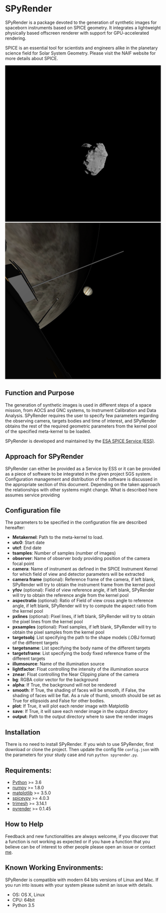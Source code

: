 SPyRender
=========

SPyRender is a package devoted to the generation of synthetic images for spaceborn instruments
based on SPICE geometry. It integrates a lightweight physically based offscreen renderer
with support for GPU-accelerated rendering. 

SPICE is an essential tool for scientists and engineers alike in the 
planetary science field for Solar System Geometry. Please visit the NAIF 
website for more details about SPICE.

![alt text](https://github.com/esaSPICEservice/spyrender/blob/master/SIM/ROSETTA_2015-10-21T07:03:43.80.PNG?raw=true) 
![alt text](https://github.com/esaSPICEservice/spyrender/blob/master/SIM/JUICE_JMC-1_2035-05-19T06:45:40.93.PNG?raw=true) 

Function and Purpose
--------------------

The generation of synthetic images is used in different steps of a space mission, from AOCS and GNC systems,
to Instrument Calibration and Data Analysis. SPyRender requires the user to specify 
few parameters regarding the observing camera, targets bodies and time of interest, and SPyRender
obtains the rest of the required geometric parameters from the kernel pool of the specified meta-kernel
to be loaded. 

SPyRender is developed and maintained by the [ESA SPICE Service (ESS)](https://spice.esac.esa.int).


Approach for SPyRender
----------------------

SPyRender can either be provided as a Service by ESS or it can be provided as a 
piece of software to be integrated in the given project SGS system. Configuration 
management and distribution of the software is discussed in the appropriate 
section of this document. Depending on the taken approach the relationships 
with other systems might change. What is described here assumes service providing 


Configuration file
------------------

The parameters to be specified in the configuration file are described hereafter:

- **Metakernel**: Path to the meta-kernel to load.
- **utc0**: Start date
- **utcf**: End date
- **tsamples**: Number of samples (number of images)
- **observer**: Name of observer body providing position of the camera focal point
- **camera**: Name of instrument as defined in the SPICE Instrument Kernel for which field of view and detector parameters will be extracted
- **camera frame** (optional): Reference frame of the camera, if left blank, SPyRender will try to obtain the instrument frame from the kernel pool 
- **yfov** (optional): Field of view reference angle, if left blank, SPyRender will try to obtain the reference angle from the kernel pool 
- **aspectratio** (optional): Ratio of Field of view cross angle to reference angle, if left blank, SPyRender will try to compute the aspect ratio from the kernel pool 
- **pxlines** (optional): Pixel lines, if left blank, SPyRender will try to obtain the pixel lines from the kernel pool 
- **pxsamples** (optional): Pixel samples, if left blank, SPyRender will try to obtain the pixel samples from the kernel pool 
- **targetsobj**: List specifying the path to the shape models (.OBJ format) of the different targets
- **targetsname**: List specifying the body name of the different targets
- **targetsframe**: List specifying the body fixed reference frame of the different targets
- **illumsource**: Name of the illumination source
- **lightfactor**: Float controlling the intensity of the illumination source
- **znear**: Float controlling the Near Clipping plane of the camera
- **bg**: RGBA color vector for the background
- **alpha**: If True, the background will not be rendered
- **smooth**: If True, the shading of faces will be smooth, if False, the shading of faces will be flat. As a rule of thumb, smooth should be set as True for ellipsoids and False for other bodies.
- **plot**: If True, it will plot each render image with Matplotlib
- **save**: If True, it will save each render image in the output directory
- **output**: Path to the output directory where to save the render images

Installation
------------

There is no need to install SPyRender. If you wish to use SPyRender, first download or clone the project. 
Then update the config file ``config.json`` with the parameters for your study case and run ``python spyrender.py``.


Requirements:
-------------

- [Python](https://www.python.org/) >= 3.6
- [numpy](https://numpy.org/) >= 1.8.0
- [matplotlib](https://matplotlib.org/) >= 3.5.0
- [spiceypy](https://github.com/AndrewAnnex/SpiceyPy/) >= 4.0.3
- [trimesh](https://trimsh.org/) >= 3.14.1
- [pyrender](https://github.com/mmatl/pyrender/) >= 0.1.45


How to Help
-----------

Feedback and new functionalities are always welcome, if you discover that a 
function is not 
working as expected or if you have a function that you believe can be of 
interest to other people please open an issue or contact [me](alfredo.escalantd.lopez@ext.esa.int).


Known Working Environments:
---------------------------

SPyRender is compatible with modern 64 bits versions of Linux and Mac. 
If you run into issues with your system please submit an issue with details. 

- OS: OS X, Linux
- CPU: 64bit
- Python 3.5
